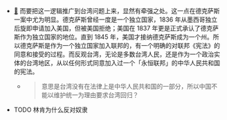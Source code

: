 - [📌](<http://localhost:7026/reading/147?title=在血与火之间：俄乌战争背景下，中国的「反分裂」叙事困境 - Turbulence#id=1651509084272>) 而要把这一逻辑推广到台湾问题上来，显然有牵强之处。这一点在德克萨斯一案中尤为明显。德克萨斯曾经一度是一个独立国家，1836 年从墨西哥独立后旋即申请加入美国，但被美国拒绝；美国在 1837 年更是正式承认了德克萨斯作为独立国家的地位。直到 1845 年，美国才接纳德克萨斯成为一个州。所以德克萨斯是作为一个独立国家加入联邦的，有一个明确的对联邦《宪法》的同意和接受的过程。而反观台湾，无论是多数台湾人民，还是作为一个政治实体的台湾地区，从以任何形式同意加入过一个「永恒联邦」的中华人民共和国的宪法。
	- > 意思是台湾没有在法律上是中华人民共和国的一部分，所以中国不能以维护统一为理由要求台湾回归？
- TODO 林肯为什么反对奴隶